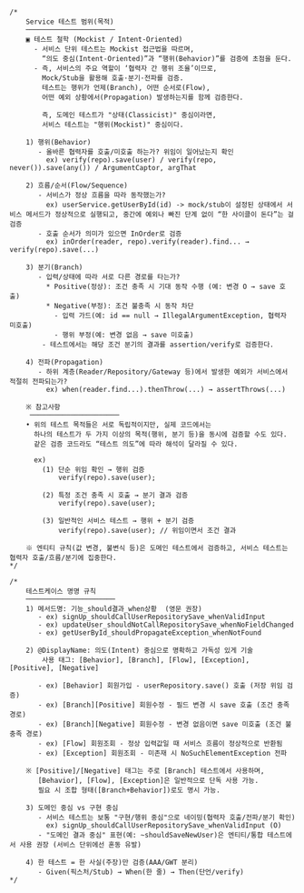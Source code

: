     /*
        Service 테스트 범위(목적)
        ──────────────────────
        ▣ 테스트 철학 (Mockist / Intent-Oriented)
          - 서비스 단위 테스트는 Mockist 접근법을 따르며, 
            “의도 중심(Intent-Oriented)”과 “행위(Behavior)”를 검증에 초점을 둔다.
          - 즉, 서비스의 주요 역할이 ‘협력자 간 행위 조율’이므로,
            Mock/Stub을 활용해 호출·분기·전파를 검증.
            테스트는 행위가 언제(Branch), 어떤 순서로(Flow),
            어떤 예외 상황에서(Propagation) 발생하는지를 함께 검증한다.

            즉, 도메인 테스트가 "상태(Classicist)" 중심이라면,
            서비스 테스트는 "행위(Mockist)" 중심이다.

        1) 행위(Behavior)
           - 올바른 협력자를 호출/미호출 하는가? 위임이 일어났는지 확인
             ex) verify(repo).save(user) / verify(repo, never()).save(any()) / ArgumentCaptor, argThat

        2) 흐름/순서(Flow/Sequence)
           - 서비스가 정상 흐름을 따라 동작했는가?
             ex) userService.getUserById(id) -> mock/stub이 설정된 상태에서 서비스 메서드가 정상적으로 실행되고, 중간에 예외나 빠진 단계 없이 “한 사이클이 돈다”는 걸 검증
           - 호출 순서가 의미가 있으면 InOrder로 검증
             ex) inOrder(reader, repo).verify(reader).find... → verify(repo).save(...)

        3) 분기(Branch)
           - 입력/상태에 따라 서로 다른 경로를 타는가?
             * Positive(정상): 조건 충족 시 기대 동작 수행 (예: 변경 O → save 호출)
             * Negative(부정): 조건 불충족 시 동작 차단
               - 입력 가드(예: id == null → IllegalArgumentException, 협력자 미호출)
               - 행위 부정(예: 변경 없음 → save 미호출)
            - 테스트에서는 해당 조건 분기의 결과를 assertion/verify로 검증한다.

        4) 전파(Propagation)
           - 하위 계층(Reader/Repository/Gateway 등)에서 발생한 예외가 서비스에서 적절히 전파되는가?
             ex) when(reader.find...).thenThrow(...) → assertThrows(...)

        ※ 참고사항
         ──────────────────────
        • 위의 테스트 목적들은 서로 독립적이지만, 실제 코드에서는
          하나의 테스트가 두 가지 이상의 목적(행위, 분기 등)을 동시에 검증할 수도 있다.
          같은 검증 코드라도 “테스트 의도”에 따라 해석이 달라질 수 있다.

          ex)
            (1) 단순 위임 확인 → 행위 검증
                verify(repo).save(user);

            (2) 특정 조건 충족 시 호출 → 분기 결과 검증
                verify(repo).save(user);

            (3) 일반적인 서비스 테스트 → 행위 + 분기 검증
                verify(repo).save(user); // 위임이면서 조건 결과

        ※ 엔티티 규칙(값 변경, 불변식 등)은 도메인 테스트에서 검증하고, 서비스 테스트는 협력자 호출/흐름/분기에 집중한다.
    */

    /*
        테스트케이스 명명 규칙
        ──────────────────────
        1) 메서드명: 기능_should결과_when상황  (영문 권장)
           - ex) signUp_shouldCallUserRepositorySave_whenValidInput
           - ex) updateUser_shouldNotCallRepositorySave_whenNoFieldChanged
           - ex) getUserById_shouldPropagateException_whenNotFound

        2) @DisplayName: 의도(Intent) 중심으로 명확하고 가독성 있게 기술
            사용 태그: [Behavior], [Branch], [Flow], [Exception], [Positive], [Negative]

           - ex) [Behavior] 회원가입 - userRepository.save() 호출 (저장 위임 검증)
           - ex) [Branch][Positive] 회원수정 - 필드 변경 시 save 호출 (조건 충족 경로)
           - ex) [Branch][Negative] 회원수정 - 변경 없음이면 save 미호출 (조건 불충족 경로)
           - ex) [Flow] 회원조회 - 정상 입력값일 때 서비스 흐름이 정상적으로 반환됨
           - ex) [Exception] 회원조회 - 미존재 시 NoSuchElementException 전파

        ※ [Positive]/[Negative] 태그는 주로 [Branch] 테스트에서 사용하며,
           [Behavior], [Flow], [Exception]은 일반적으로 단독 사용 가능.
           필요 시 조합 형태([Branch+Behavior])로도 명시 가능.

        3) 도메인 중심 vs 구현 중심
           - 서비스 테스트는 보통 "구현/행위 중심"으로 네이밍(협력자 호출/전파/분기 확인)
             ex) signUp_shouldCallUserRepositorySave_whenValidInput (O)
           - "도메인 결과 중심" 표현(예: ~shouldSaveNewUser)은 엔티티/통합 테스트에서 사용 권장 (서비스 단위에선 혼동 유발)

        4) 한 테스트 = 한 사실(주장)만 검증(AAA/GWT 분리)
           - Given(픽스처/Stub) → When(한 줄) → Then(단언/verify)
    */

